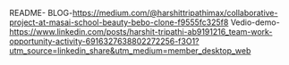 README-
BLOG-https://medium.com/@harshittripathimax/collaborative-project-at-masai-school-beauty-bebo-clone-f9555fc325f8
Vedio-demo-https://www.linkedin.com/posts/harshit-tripathi-ab9191216_team-work-opportunity-activity-6916327638802272256-f3O1?utm_source=linkedin_share&utm_medium=member_desktop_web
